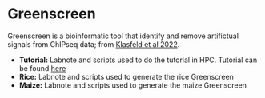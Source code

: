 # Greenscreen
Greenscreen is a bioinformatic tool that identify and remove artifictual signals from ChIPseq data; from [Klasfeld et al 2022](https://doi.org/10.1101/2022.02.27.482177).
- **Tutorial:** Labnote and scripts used to do the tutorial in HPC. Tutorial can be found [here](https://github.com/sklasfeld/GreenscreenProject)
- **Rice:** Labnote and scripts used to generate the rice Greenscreen
- **Maize:** Labnote and scripts used to generate the maize Greenscreen
